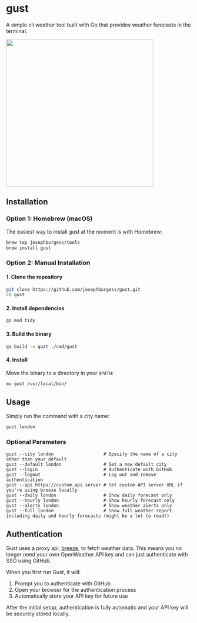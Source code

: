 # gust

A simple cli weather tool built with Go that provides weather forecasts in the terminal.

<img src="https://github.com/user-attachments/assets/90ce75c0-6cba-40fa-9aae-16cd53064f52" width="400">

## Installation

### Option 1: Homebrew (macOS)

The easiest way to install gust at the moment is with Homebrew:

```sh
brew tap josephburgess/tools
brew install gust
```

### Option 2: Manual Installation

#### 1. Clone the repository

```sh
git clone https://github.com/josephburgess/gust.git
cd gust
```

#### 2. Install dependencies

```sh
go mod tidy
```

#### 3. Build the binary

```sh
go build -o gust ./cmd/gust
```

#### 4. Install

Move the binary to a directory in your `$PATH`:

```sh
mv gust /usr/local/bin/
```

## Usage

Simply run the command with a city name:

```sh
gust london
```

### Optional Parameters

```
gust --city london                   # Specify the name of a city other than your default
gust --default london                # Set a new default city
gust --login                         # Authenticate with GitHub
gust --logout                        # Log out and remove authentication
gust --api https://custom.api.server # Set custom API server URL if you're using breeze locally
gust --daily london                  # Show daily forecast only
gust --hourly london                 # Show hourly forecast only
gust --alerts london                 # Show weather alerts only
gust --full london                   # Show full weather report including daily and hourly forecasts (might be a lot to read!)
```

## Authentication

Gust uses a proxy api, [breeze](http://github.com/josephburgess/breeze), to fetch weather data. This means you no longer need your own OpenWeather API key and can just authenticate with SSO using GitHub.

When you first run Gust, it will:

1. Prompt you to authenticate with GitHub
2. Open your browser for the authentication process
3. Automatically store your API key for future use

After the initial setup, authentication is fully automatic and your API key will be securely stored locally.
